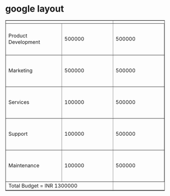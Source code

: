 <html> 
 <head> 
  <h1>google layout</h1> 
</head> 
 <body> 
   <table border="1"> 
   <tr>
      <th colspan="2"></th>
   </tr>
   <tr>
      <td width="200" height="100">Product Development</td>
      <td width="200" height="100">500000</td>
     <td width="200" height="100">500000</td>
   </tr>
   <tr>
      <td>Marketing</td>
      <td>500000</td>
     <td width="200" height="100">500000</td>
   </tr>
   <tr>
      <td>Services</td>
      <td>100000</td>
     <td width="200" height="100">500000</td>
   </tr>
   <tr>
      <td>Support</td>
      <td>100000</td>
     <td width="200" height="100">500000</td>
   </tr>
   <tr>
      <td>Maintenance</td>
      <td>100000</td>
     <td width="200" height="100">500000</td>
   </tr>
   <tr>
      <td colspan="2">Total Budget = INR 1300000</td>
   </tr>
</table>
</body>
</html>
